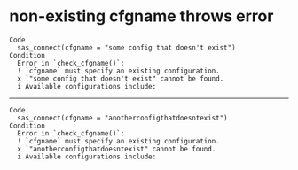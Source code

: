 # non-existing cfgname throws error

    Code
      sas_connect(cfgname = "some config that doesn't exist")
    Condition
      Error in `check_cfgname()`:
      ! `cfgname` must specify an existing configuration.
      x `"some config that doesn't exist" cannot be found.
      i Available configurations include: 

---

    Code
      sas_connect(cfgname = "anotherconfigthatdoesntexist")
    Condition
      Error in `check_cfgname()`:
      ! `cfgname` must specify an existing configuration.
      x `"anotherconfigthatdoesntexist" cannot be found.
      i Available configurations include: 

